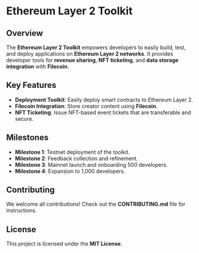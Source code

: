 # Ethereum Layer 2 Toolkit

## Overview  
The **Ethereum Layer 2 Toolkit** empowers developers to easily build, test, and deploy applications on **Ethereum Layer 2 networks**. It provides developer tools for **revenue sharing**, **NFT ticketing**, and **data storage integration** with **Filecoin**.

## Key Features  
- **Deployment Toolkit**: Easily deploy smart contracts to Ethereum Layer 2.  
- **Filecoin Integration**: Store creator content using **Filecoin**.  
- **NFT Ticketing**: Issue NFT-based event tickets that are transferable and secure.  

## Milestones  
- **Milestone 1**: Testnet deployment of the toolkit.  
- **Milestone 2**: Feedback collection and refinement.  
- **Milestone 3**: Mainnet launch and onboarding 500 developers.  
- **Milestone 4**: Expansion to 1,000 developers.  

## Contributing  
We welcome all contributions! Check out the **CONTRIBUTING.md** file for instructions.  

## License  
This project is licensed under the **MIT License**.